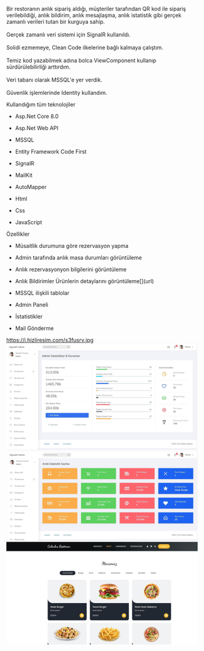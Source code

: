 Bir restoranın anlık sipariş aldığı, müşteriler tarafından QR kod ile
sipariş verilebildiği, anlık bildirim, anlık mesajlaşma, anlık
istatistik gibi gerçek zamanlı verileri tutan bir kurguya sahip.\
\
Gerçek zamanlı veri sistemi için SignalR kullanıldı.\
\
Solidi ezmemeye, Clean Code ilkelerine bağlı kalmaya çalıştım.\
\
Temiz kod yazabilmek adına bolca ViewComponent kullanıp
sürdürülebilirliği arttırdım.\
\
Veri tabanı olarak MSSQL\'e yer verdik.\
\
Güvenlik işlemlerinde Identity kullandım.

Kullandığım tüm teknolojiler

-   Asp.Net Core 8.0

-   Asp.Net Web API

-   MSSQL

-   Entity Framework Code First

-   SignalR

-   MailKit

-   AutoMapper

-   Html

-   Css

-   JavaScript

Özellikler

-   Müsaitlik durumuna göre rezervasyon yapma

-   Admin tarafında anlık masa durumları görüntüleme

-   Anlık rezervasyonyon bilgilerini görüntüleme

-   Anlık Bildirimler Ürünlerin detaylarını görüntüleme\[\](url)

-   MSSQL ilişkili tablolar

-   Admin Paneli

-   İstatistikler

-   Mail Gönderme

https://i.hizliresim.com/s3fusrv.jpg
![](vertopal_2c2d30ed28904619b95cac1a9480b7f1/media/image2.jpeg)
![](vertopal_2c2d30ed28904619b95cac1a9480b7f1/media/image3.jpeg)
![](vertopal_2c2d30ed28904619b95cac1a9480b7f1/media/image4.jpeg)

